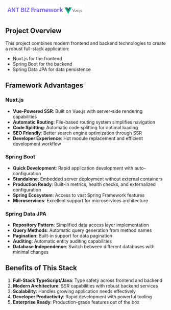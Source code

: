 ![](./logo.png)

## Project Overview

This project combines modern frontend and backend technologies to create a robust full-stack application:

- Nuxt.js for the frontend
- Spring Boot for the backend
- Spring Data JPA for data persistence

## Framework Advantages

### Nuxt.js

- **Vue-Powered SSR**: Built on Vue.js with server-side rendering capabilities
- **Automatic Routing**: File-based routing system simplifies navigation
- **Code Splitting**: Automatic code splitting for optimal loading
- **SEO Friendly**: Better search engine optimization through SSR
- **Developer Experience**: Hot module replacement and efficient development workflow

### Spring Boot

- **Quick Development**: Rapid application development with auto-configuration
- **Standalone**: Embedded server deployment without external containers
- **Production Ready**: Built-in metrics, health checks, and externalized configuration
- **Spring Ecosystem**: Access to vast Spring Framework features
- **Microservices**: Excellent support for microservices architecture

### Spring Data JPA

- **Repository Pattern**: Simplified data access layer implementation
- **Query Methods**: Automatic query generation from method names
- **Pagination**: Built-in support for data pagination
- **Auditing**: Automatic entity auditing capabilities
- **Database Independence**: Switch between different databases with minimal changes

## Benefits of This Stack

1. **Full-Stack TypeScript/Java**: Type safety across frontend and backend
2. **Modern Architecture**: SSR capabilities with robust backend services
3. **Scalability**: Handles growing application needs effectively
4. **Developer Productivity**: Rapid development with powerful tooling
5. **Enterprise Ready**: Production-grade features out of the box
